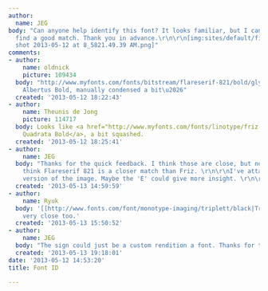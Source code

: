```yaml
---
author:
  name: JEG
body: "Can anyone help identify this font? It looks familiar, but I can't seem to
  find a good match. Thank you in advance.\r\n\r\n[img:sites/default/files/old-images/Screen
  shot 2013-05-12 at 8_5821.49.39 AM.png]"
comments:
- author:
    name: oldnick
    picture: 109434
  body: "http://www.myfonts.com/fonts/bitstream/flareserif-821/bold/glyphs.html\r\n\r\na.k.a.
    Albertus Bold, manually condensed a bit\u2026"
  created: '2013-05-12 18:22:43'
- author:
    name: Theunis de Jong
    picture: 114717
  body: Looks like <a href="http://www.myfonts.com/fonts/linotype/friz-quadrata/">Friz
    Quadrata Bold</a>, a bit squashed.
  created: '2013-05-12 18:25:41'
- author:
    name: JEG
  body: "Thanks for the quick feedback. I think those are close, but not exact. I
    think Flareserif 821 is a closer match than Friz. \r\n\r\nI've attached the full
    version of the image. Maybe the 'E' could give more insight. \r\n\r\n[img:sites/default/files/old-images/sign_4901.jpg]"
  created: '2013-05-13 14:59:59'
- author:
    name: Ryuk
  body: '[[http://www.fonts.com/font/monotype-imaging/triplett/black|Triplett]] is
    very close too.'
  created: '2013-05-13 15:50:52'
- author:
    name: JEG
  body: "The sign could just be a custom rendition a font. Thanks for the help everyone!\r\n"
  created: '2013-05-13 19:18:01'
date: '2013-05-12 14:53:20'
title: Font ID

---
```

